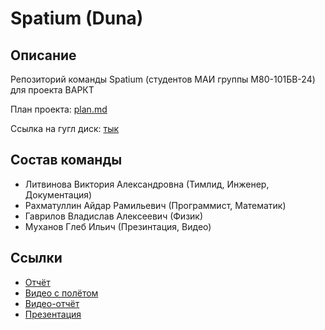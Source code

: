 # Spatium (Duna)

## Описание

Репозиторий команды Spatium (студентов МАИ группы М80-101БВ-24) для проекта ВАРКТ

План проекта: [plan.md](plan.md)

Ссылка на гугл диск: [тык]()

## Состав команды
- Литвинова Виктория Александровна (Тимлид, Инженер, Документация)
- Рахматуллин Айдар Рамильевич (Программист, Математик)
- Гаврилов Владислав Алексеевич (Физик)
- Муханов Глеб Ильич (Презинтация, Видео)

## Ссылки
- [Отчёт]()
- [Видео с полётом]()
- [Видео-отчёт]()
- [Презентация]()
